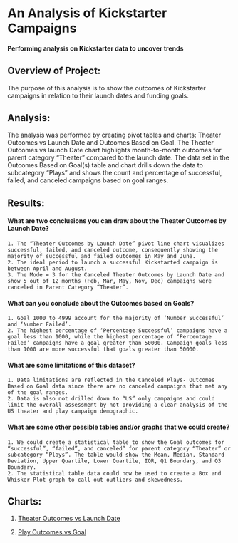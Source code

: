 # An Analysis of Kickstarter Campaigns
#### Performing analysis on Kickstarter data to uncover trends

## Overview of Project:

The purpose of this analysis is to show the outcomes of Kickstarter campaigns in relation to their launch dates and funding goals.

## Analysis:

The analysis was performed by creating pivot tables and charts: Theater Outcomes vs Launch Date and Outcomes Based on Goal. The Theater Outcomes vs launch Date chart highlights month-to-month outcomes for parent category “Theater” compared to the launch date. The data set in the Outcomes Based on Goal(s) table and chart drills down the data to subcategory “Plays” and shows the count and percentage of successful, failed, and canceled campaigns based on goal ranges.

## Results:

#### What are two conclusions you can draw about the Theater Outcomes by Launch Date?
    1. The “Theater Outcomes by Launch Date” pivot line chart visualizes successful, failed, and canceled outcome, consequently showing the majority of successful and failed outcomes in May and June.
    2. The ideal period to launch a successful Kickstarted campaign is between April and August.
    3. The Mode = 3 for the Canceled Theater Outcomes by Launch Date and show 5 out of 12 months (Feb, Mar, May, Nov, Dec) campaigns were canceled in Parent Category “Theater”.

#### What can you conclude about the Outcomes based on Goals?
    1. Goal 1000 to 4999 account for the majority of ‘Number Successful’ and ‘Number Failed’.
    2. The highest percentage of ‘Percentage Successful’ campaigns have a goal less than 1000, while the highest percentage of ‘Percentage Failed’ campaigns have a goal greater than 50000. Campaign goals less than 1000 are more successful that goals greater than 50000.

#### What are some limitations of this dataset?
    1. Data limitations are reflected in the Canceled Plays- Outcomes Based on Goal data since there are no canceled campaigns that met any of the goal ranges. 
    2. Data is also not drilled down to “US” only campaigns and could limit the overall assessment by not providing a clear analysis of the US theater and play campaign demographic.

#### What are some other possible tables and/or graphs that we could create?
    1. We could create a statistical table to show the Goal outcomes for “successful”, “failed”, and canceled” for parent category “Theater” or subcategory “Plays”. The table would show the Mean, Median, Standard Deviation, Upper Quartile, Lower Quartile, IQR, Q1 Boundary, and Q3 Boundary.
    2. The statistical table data could now be used to create a Box and Whisker Plot graph to call out outliers and skewedness.

## Charts:

1. [Theater Outcomes vs Launch Date](https://user-images.githubusercontent.com/95396477/147617173-832dbcfe-127a-4fed-a63c-d9a4f0a3a4c8.png)

2. [Play Outcomes vs Goal](https://user-images.githubusercontent.com/95396477/147617018-8f99a447-4b82-49ef-8ed4-74864431ec5b.png)
